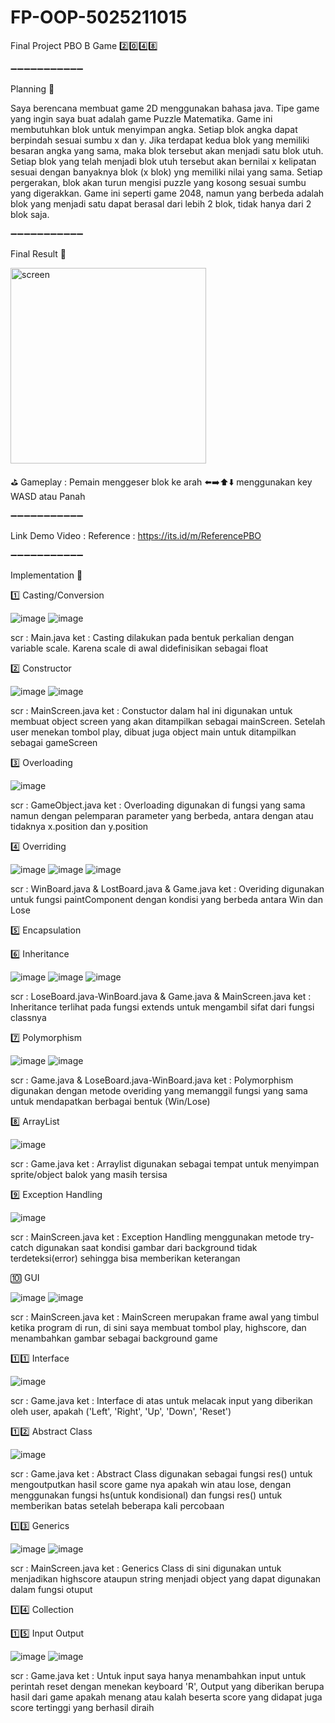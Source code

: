 # FP-OOP-5025211015
Final Project PBO B
Game 2️⃣0️⃣4️⃣8️⃣

➖➖➖➖➖➖➖➖➖➖➖

Planning 🔽
 
Saya berencana membuat game 2D menggunakan bahasa java. Tipe game yang ingin saya buat adalah game Puzzle Matematika. Game ini membutuhkan blok untuk menyimpan angka. Setiap blok angka dapat berpindah sesuai sumbu x dan y. Jika terdapat kedua blok yang memiliki besaran angka yang sama, maka blok tersebut akan menjadi satu blok utuh. Setiap blok yang telah menjadi blok utuh tersebut akan bernilai x kelipatan sesuai dengan banyaknya blok (x blok) yng memiliki nilai yang sama. Setiap pergerakan, blok akan turun mengisi puzzle yang kosong sesuai sumbu yang digerakkan. Game ini seperti game 2048, namun yang berbeda adalah blok yang menjadi satu dapat berasal dari lebih 2 blok, tidak hanya dari 2 blok saja.
 
➖➖➖➖➖➖➖➖➖➖➖
 
Final Result 🔽

 
<img width="313" alt="screen" src="https://user-images.githubusercontent.com/114115721/207231453-933aa7bf-ebd7-437e-b1f3-6083e575c9dd.png">

⛳ Gameplay : Pemain menggeser blok ke arah ⬅️➡️⬆️⬇️ menggunakan key WASD atau Panah

➖➖➖➖➖➖➖➖➖➖➖

Link Demo Video :
Reference       : https://its.id/m/ReferencePBO
 
➖➖➖➖➖➖➖➖➖➖➖

Implementation 🔽

1️⃣ Casting/Conversion

![image](https://user-images.githubusercontent.com/114115721/207232676-6576b254-8708-4157-8a24-ac476c97ee54.png)
![image](https://user-images.githubusercontent.com/114115721/207232884-4d9e7c52-53fc-4c99-b3cf-26ed88d587a7.png)

scr : Main.java
ket : Casting dilakukan pada bentuk perkalian dengan variable scale. Karena scale di awal didefinisikan sebagai float
 
2️⃣ Constructor

![image](https://user-images.githubusercontent.com/114115721/207237959-44ac7dc6-bf4c-4bb1-bdbf-d405c25422a6.png)
![image](https://user-images.githubusercontent.com/114115721/207238017-56348cb7-e5aa-404d-91db-52414c9e1343.png)

scr : MainScreen.java
ket : Constuctor dalam hal ini digunakan untuk membuat object screen yang akan ditampilkan sebagai mainScreen. Setelah user menekan tombol play, dibuat juga object main untuk ditampilkan sebagai gameScreen

3️⃣ Overloading

![image](https://user-images.githubusercontent.com/114115721/207233798-7806d333-711d-4b9b-afcf-1ed22f4a5b1e.png)

scr : GameObject.java
ket : Overloading digunakan di fungsi yang sama namun dengan pelemparan parameter yang berbeda, antara dengan atau tidaknya x.position dan y.position

4️⃣ Overriding

 ![image](https://user-images.githubusercontent.com/114115721/207233305-ac45477b-5f42-4647-b3c1-f764415a7f47.png)
![image](https://user-images.githubusercontent.com/114115721/207233359-6d40af57-8b28-4648-8cd8-1c0bf6a9a9e5.png)
![image](https://user-images.githubusercontent.com/114115721/207233534-f9196b10-1b8e-4079-8402-47ec2f52d0ae.png)

scr : WinBoard.java & LostBoard.java & Game.java
ket : Overiding digunakan untuk fungsi paintComponent dengan kondisi yang berbeda antara Win dan Lose


5️⃣ Encapsulation


6️⃣ Inheritance

![image](https://user-images.githubusercontent.com/114115721/207234231-613f07ff-5ce7-4620-9c66-165ed3df1504.png)
![image](https://user-images.githubusercontent.com/114115721/207234286-549df800-4442-439b-977b-6af30dd25490.png)
![image](https://user-images.githubusercontent.com/114115721/207234523-5762f8be-4d24-442f-a5b5-bfbacd24238d.png)

scr : LoseBoard.java-WinBoard.java & Game.java & MainScreen.java
ket : Inheritance terlihat pada fungsi extends untuk mengambil sifat dari fungsi classnya

7️⃣ Polymorphism

![image](https://user-images.githubusercontent.com/114115721/207234629-f57ad8c6-030a-470c-9479-0fbc4ea979bd.png)
![image](https://user-images.githubusercontent.com/114115721/207234839-360a653d-8b49-4918-a3b6-ceec4238fa7d.png)

scr : Game.java & LoseBoard.java-WinBoard.java
ket : Polymorphism digunakan dengan metode overiding yang memanggil fungsi yang sama untuk mendapatkan berbagai bentuk (Win/Lose)

8️⃣ ArrayList

![image](https://user-images.githubusercontent.com/114115721/207234936-77fda2ca-df20-40de-b1f7-691a5e29844a.png)

scr : Game.java
ket : Arraylist digunakan sebagai tempat untuk menyimpan sprite/object balok yang masih tersisa

9️⃣ Exception Handling

![image](https://user-images.githubusercontent.com/114115721/207235110-8f0296a1-fc6d-4df1-8e02-f48bafd76b6a.png)

scr : MainScreen.java
ket : Exception Handling menggunakan metode try-catch digunakan saat kondisi gambar dari background tidak terdeteksi(error) sehingga bisa memberikan keterangan

🔟 GUI

![image](https://user-images.githubusercontent.com/114115721/207236796-5c80d0cf-6e2b-4722-9ed9-88efa0e7a953.png)
![image](https://user-images.githubusercontent.com/114115721/207236836-598d1be0-c0bf-4a0a-9b66-2876107da88b.png)

scr : MainScreen.java
ket : MainScreen merupakan frame awal yang timbul ketika program di run, di sini saya membuat tombol play, highscore, dan menambahkan gambar sebagai background game

1️⃣1️⃣ Interface

![image](https://user-images.githubusercontent.com/114115721/207237332-1faf9b15-d591-4888-b1ee-18a4cfc7dbab.png)

scr : Game.java
ket : Interface di atas untuk melacak input yang diberikan oleh user, apakah ('Left', 'Right', 'Up', 'Down', 'Reset')

1️⃣2️⃣ Abstract Class

![image](https://user-images.githubusercontent.com/114115721/207235295-518ecdd7-cfd2-4321-91a8-904bc4d31b25.png)

scr : Game.java
ket : Abstract Class digunakan sebagai fungsi res() untuk mengoutputkan hasil score game nya apakah win atau lose, dengan menggunakan fungsi hs(untuk kondisional) dan fungsi res() untuk memberikan batas setelah beberapa kali percobaan

1️⃣3️⃣ Generics

![image](https://user-images.githubusercontent.com/114115721/207235599-c8f493e5-9ace-485f-92d9-fc11eca06b1f.png)
![image](https://user-images.githubusercontent.com/114115721/207235777-0393f7db-4db7-45a2-b6e4-9efa0ee1a087.png)

scr : MainScreen.java
ket : Generics Class di sini digunakan untuk menjadikan highscore ataupun string menjadi object yang dapat digunakan dalam fungsi otuput

1️⃣4️⃣ Collection 


1️⃣5️⃣ Input Output 

![image](https://user-images.githubusercontent.com/114115721/207236157-cb52ac68-91c7-4c4a-b8c7-42f4806c175b.png)
![image](https://user-images.githubusercontent.com/114115721/207236241-1f10fecd-00c0-4b9e-8add-2fb2d8843431.png)

scr : Game.java
ket : Untuk input saya hanya menambahkan input untuk perintah reset dengan menekan keyboard 'R', Output yang diberikan berupa hasil dari game apakah menang atau kalah beserta score yang didapat juga score tertinggi yang berhasil diraih
